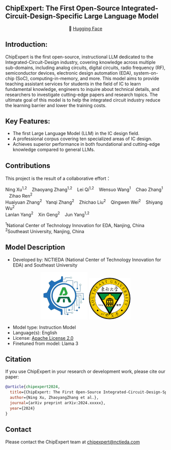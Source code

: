 <h2 align="left"><b>ChipExpert: The First Open-Source Integrated-Circuit-Design-Specific Large Language Model</b></h2>
<p align="center">
🤗 <a href="https://huggingface.co/China-NCTIEDA" target="_blank">Hugging Face</a>
</p>

## Introduction:
ChipExpert is the first open-source, instructional LLM dedicated to the Integrated-Circuit-Design industry, covering knowledge across multiple sub-domains, including analog circuits, digital circuits, radio frequency (RF), semiconductor devices, electronic design automation (EDA), system-on-chip (SoC), computing-in-memory, and more. This model aims to provide teaching assistant services for students in the field of IC to learn fundamental knowledge, engineers to inquire about technical details, and researchers to investigate cutting-edge papers and research topics. The ultimate goal of this model is to help the integrated circuit industry reduce the learning barrier and lower the training costs.



## Key Features:
- The first Large Language Model (LLM) in the IC design field. 
- A professional corpus covering ten specialized areas of IC design. 
- Achieves superior performance in both foundational and cutting-edge knowledge compared to general LLMs. 

## Contributions
This project is the result of a collaborative effort：

Ning Xu<sup>1,2</sup> &nbsp;&nbsp; Zhaoyang Zhang<sup>1,2</sup> &nbsp;&nbsp; Lei Qi<sup>1,2</sup> &nbsp;&nbsp; Wensuo Wang<sup>1</sup> &nbsp;&nbsp; Chao Zhang<sup>1</sup> &nbsp;&nbsp; Zihao Ren<sup>2</sup> <br>
Huaiyuan Zhang<sup>2</sup> &nbsp;&nbsp;Yanqi Zhang<sup>2</sup> &nbsp;&nbsp; Zhichao Liu<sup>2</sup> &nbsp;&nbsp; Qingwen Wei<sup>2</sup> &nbsp;&nbsp; Shiyang Wu<sup>2</sup> <br>
Lanlan Yang<sup>2</sup> &nbsp;&nbsp; Xin Geng<sup>2</sup> &nbsp;&nbsp; Jun Yang<sup>1,2</sup> 
</p>

<sup>1</sup>National Center of Technology Innovation for EDA, Nanjing, China <br>
<sup>2</sup>Southeast University, Nanjing, China
</p>

## Model Description
<!-- Provide a longer summary of what this model is. -->

- Developed by: NCTIEDA (National Center of Technology Innovation for EDA) and Southeast University
<div align="center">
  <img src="images/logo.png" alt="" width="148" height="148">
  <img src="images/university-logo.png" alt="" width="130" height="130">
</div>

- Model type: Instruction Model
- Language(s): English
- License: [Apache License 2.0](LICENSE)
- Finetuned from model: Llama 3

## Citation
If you use ChipExpert in your research or development work, please cite our paper:
```bibtex
@article{chipexpert2024,
  title={ChipExpert: The First Open-Source Integrated-Circuit-Design-Specific Large Language Model},
  author={Ning Xu, ZhaoyangZhang et al.},
  journal={arXiv preprint arXiv:2024.xxxxx},
  year={2024}
}
```

## Contact
Please contact the ChipExpert team at chipexpert@nctieda.com
